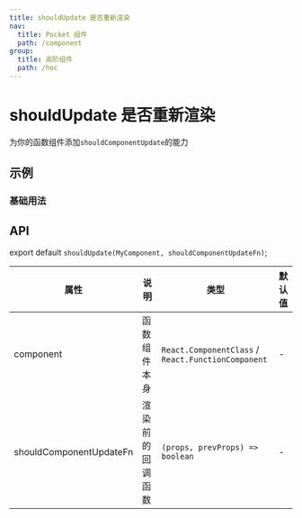 ```yaml
---
title: shouldUpdate 是否重新渲染
nav:
  title: Pocket 组件
  path: /component
group:
  title: 高阶组件
  path: /hoc
---
```


# shouldUpdate 是否重新渲染

为你的函数组件添加`shouldComponentUpdate`的能力

## 示例

### 基础用法

<code src="./demo/Demo1.tsx" ></code>

## API

export default `shouldUpdate(MyComponent, shouldComponentUpdateFn)`;

| 属性                    | 说明             | 类型                                               | 默认值 |
| ----------------------- | ---------------- | -------------------------------------------------- | ------ |
| component               | 函数组件本身     | `React.ComponentClass` / `React.FunctionComponent` | -      |
| shouldComponentUpdateFn | 渲染前的回调函数 | `(props, prevProps) => boolean`                    | -      |
